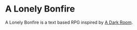 # A Lonely Bonfire

A Lonely Bonfire is a text based RPG inspired by [A Dark Room](http://adarkroom.doublespeakgames.com/).

